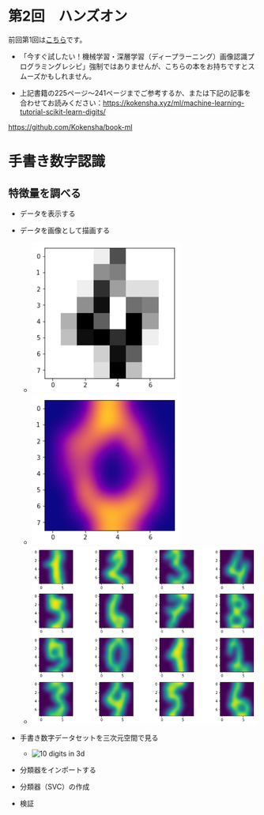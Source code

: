 # 第2回　ハンズオン

前回第1回は[こちら](handson01.md)です。

* 「今すぐ試したい！機械学習・深層学習（ディープラーニング）画像認識プログラミングレシピ」強制ではありませんが、こちらの本をお持ちですとスムーズかもしれません。

* 上記書籍の225ページ〜241ページまでご参考するか、または下記の記事を合わせてお読みください：https://kokensha.xyz/ml/machine-learning-tutorial-scikit-learn-digits/

https://github.com/Kokensha/book-ml

# 手書き数字認識

## 特徴量を調べる

* データを表示する

* データを画像として描画する
 
  - <img src="assets/digit_4.png" alt="digit 4" width="300">
  - <img src="assets/color_digit_0.png" alt="color digit 0" width="300">
  - <img src="assets/digits_grid.png" alt="digits grid" width="1024">

* 手書き数字データセットを三次元空間で見る
 
  - <img src="assets/10_digits_3d.gif" alt="10 digits in 3d" width="600">

* 分類器をインポートする

* 分類器（SVC）の作成

* 検証


